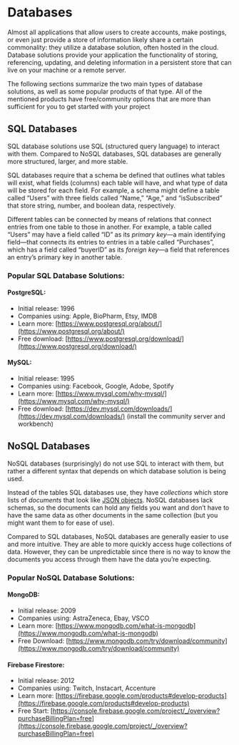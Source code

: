 ﻿# DatabasesAlmost all applications that allow users to create accounts, make postings, or even just provide a store of information likely share a certain commonality: they utilize a database solution, often hosted in the cloud. Database solutions provide your application the functionality of storing, referencing, updating, and deleting information in a persistent store that can live on your machine or a remote server. The following sections summarize the two main types of database solutions, as well as some popular products of that type. All of the mentioned products have free/community options that are more than sufficient for you to get started with your project## SQL DatabasesSQL database solutions use SQL (structured query language) to interact with them. Compared to NoSQL databases, SQL databases are generally more structured, larger, and more stable.SQL databases require that a schema be defined that outlines what tables will exist, what fields (columns) each table will have, and what type of data will be stored for each field. For example, a schema might define a table called “Users” with three fields called “Name,” “Age,” and “isSubscribed” that store string, number, and boolean data, respectively.Different tables can be connected by means of relations that connect entries from one table to those in another. For example, a table called “Users” may have a field called “ID” as its _primary key_—a main identifying field—that connects its entries to entries in a table called “Purchases”, which has a field called “buyerID” as its _foreign key_—a field that references an entry’s primary key in another table.### Popular SQL Database Solutions:#### PostgreSQL:*   Initial release: 1996*   Companies using: Apple, BioPharm, Etsy, IMDB*   Learn more: [https://www.postgresql.org/about/](https://www.postgresql.org/about/)*   Free download: [https://www.postgresql.org/download/](https://www.postgresql.org/download/)#### MySQL:*   Initial release: 1995*   Companies using: Facebook, Google, Adobe, Spotify*   Learn more: [https://www.mysql.com/why-mysql/](https://www.mysql.com/why-mysql/)*   Free download: [https://dev.mysql.com/downloads/](https://dev.mysql.com/downloads/) (install the community server and workbench)## NoSQL DatabasesNoSQL databases (surprisingly) do not use SQL to interact with them, but rather a different syntax that depends on which database solution is being used. Instead of the tables SQL databases use, they have _collections_ which store lists of _documents_ that look like [JSON objects](https://www.w3schools.com/js/js_json_intro.asp). NoSQL databases lack schemas, so the documents can hold any fields you want and don’t have to have the same data as other documents in the same collection (but you might want them to for ease of use).Compared to SQL databases, NoSQL databases are generally easier to use and more intuitive. They are able to more quickly access huge collections of data. However, they can be unpredictable since there is no way to know the documents you access through them have the data you’re expecting.### Popular NoSQL Database Solutions:#### MongoDB:*   Initial release: 2009*   Companies using: AstraZeneca, Ebay, VSCO*   Learn more: [https://www.mongodb.com/what-is-mongodb](https://www.mongodb.com/what-is-mongodb)*   Free Download: [https://www.mongodb.com/try/download/community](https://www.mongodb.com/try/download/community)#### Firebase Firestore:*   Initial release: 2012*   Companies using: Twitch, Instacart, Accenture*   Learn more: [https://firebase.google.com/products#develop-products](https://firebase.google.com/products#develop-products)*   Free Start: [https://console.firebase.google.com/project/_/overview?purchaseBillingPlan=free](https://console.firebase.google.com/project/_/overview?purchaseBillingPlan=free)